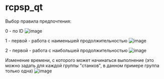 # rcpsp_qt

Выбор правила предпочтения:

0 - по ID ![image](https://github.com/mpv-enjoyer/rcpsp_qt/assets/123133847/a11f26c6-bcad-4958-9df8-29b126868d24)

1 - первой - работа с наименьшей продолжительностью ![image](https://github.com/mpv-enjoyer/rcpsp_qt/assets/123133847/7c3bc3c1-d638-49bd-acfc-a1dc08de494b)

2 - первой - работа с наибольшей продолжительностью ![image](https://github.com/mpv-enjoyer/rcpsp_qt/assets/123133847/974caaf9-efd4-4ef1-8d77-b01238806e1c)

Изменение времени, с которого может начинаться выполнение (это можно задать для каждой группы "станков", в данном примере группа только одна) ![image](https://github.com/mpv-enjoyer/rcpsp_qt/assets/123133847/29e1d48d-cfc9-4a53-9a82-3a942e25af04)
